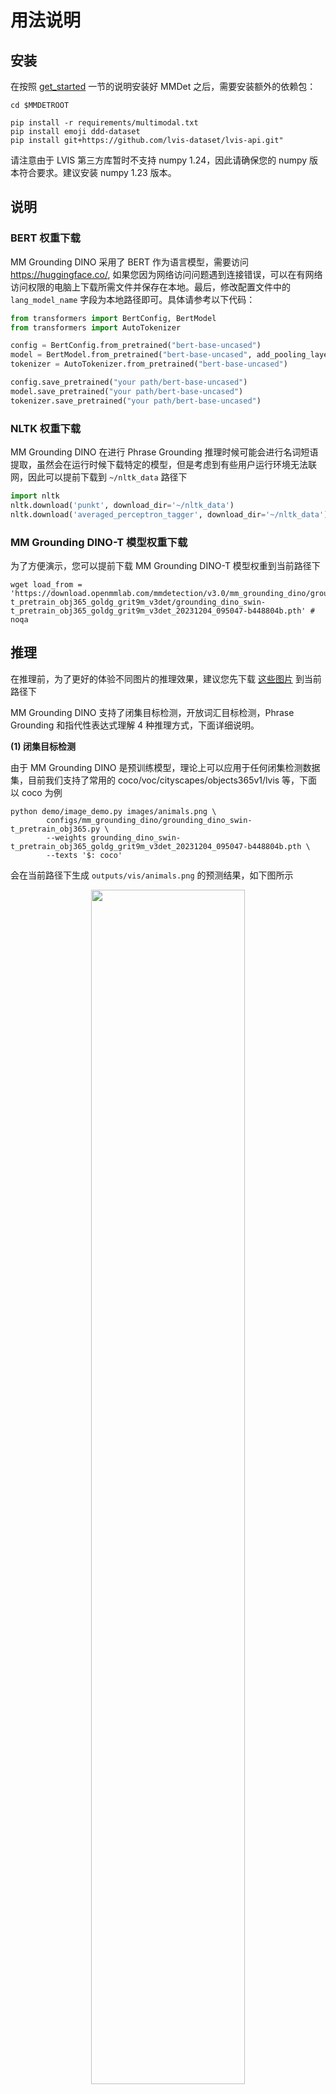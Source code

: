 # 用法说明

## 安装

在按照 [get_started](../../docs/zh_cn/get_started.md) 一节的说明安装好 MMDet 之后，需要安装额外的依赖包：

```shell
cd $MMDETROOT

pip install -r requirements/multimodal.txt
pip install emoji ddd-dataset
pip install git+https://github.com/lvis-dataset/lvis-api.git"
```

请注意由于 LVIS 第三方库暂时不支持 numpy 1.24，因此请确保您的 numpy 版本符合要求。建议安装 numpy 1.23 版本。

## 说明

### BERT 权重下载

MM Grounding DINO 采用了 BERT 作为语言模型，需要访问 https://huggingface.co/, 如果您因为网络访问问题遇到连接错误，可以在有网络访问权限的电脑上下载所需文件并保存在本地。最后，修改配置文件中的 `lang_model_name` 字段为本地路径即可。具体请参考以下代码：

```python
from transformers import BertConfig, BertModel
from transformers import AutoTokenizer

config = BertConfig.from_pretrained("bert-base-uncased")
model = BertModel.from_pretrained("bert-base-uncased", add_pooling_layer=False, config=config)
tokenizer = AutoTokenizer.from_pretrained("bert-base-uncased")

config.save_pretrained("your path/bert-base-uncased")
model.save_pretrained("your path/bert-base-uncased")
tokenizer.save_pretrained("your path/bert-base-uncased")
```

### NLTK 权重下载

MM Grounding DINO 在进行 Phrase Grounding 推理时候可能会进行名词短语提取，虽然会在运行时候下载特定的模型，但是考虑到有些用户运行环境无法联网，因此可以提前下载到 `~/nltk_data` 路径下

```python
import nltk
nltk.download('punkt', download_dir='~/nltk_data')
nltk.download('averaged_perceptron_tagger', download_dir='~/nltk_data')
```

### MM Grounding DINO-T 模型权重下载

为了方便演示，您可以提前下载 MM Grounding DINO-T 模型权重到当前路径下

```shell
wget load_from = 'https://download.openmmlab.com/mmdetection/v3.0/mm_grounding_dino/grounding_dino_swin-t_pretrain_obj365_goldg_grit9m_v3det/grounding_dino_swin-t_pretrain_obj365_goldg_grit9m_v3det_20231204_095047-b448804b.pth' # noqa
```

## 推理

在推理前，为了更好的体验不同图片的推理效果，建议您先下载 [这些图片](https://github.com/microsoft/X-Decoder/tree/main/inference_demo/images) 到当前路径下

MM Grounding DINO 支持了闭集目标检测，开放词汇目标检测，Phrase Grounding 和指代性表达式理解 4 种推理方式，下面详细说明。

**(1) 闭集目标检测**

由于 MM Grounding DINO 是预训练模型，理论上可以应用于任何闭集检测数据集，目前我们支持了常用的 coco/voc/cityscapes/objects365v1/lvis 等，下面以 coco 为例

```shell
python demo/image_demo.py images/animals.png \
        configs/mm_grounding_dino/grounding_dino_swin-t_pretrain_obj365.py \
        --weights grounding_dino_swin-t_pretrain_obj365_goldg_grit9m_v3det_20231204_095047-b448804b.pth \
        --texts '$: coco'
```

会在当前路径下生成 `outputs/vis/animals.png` 的预测结果，如下图所示

<div align=center>
<img src="https://github.com/open-mmlab/mmdetection/assets/17425982/1659211c-c117-4097-a659-84ab26efa2d3" width="70%"/>
</div>

由于鸵鸟并不在 COCO 80 类中, 因此不会检测出来。

需要注意，由于 objects365v1 和 lvis 类别很多，如果直接将类别名全部输入到网络中，会超过 256 个 token 导致模型预测效果极差，此时我们需要通过 `--chunked-size` 参数进行截断预测, 同时预测时间会比较长。

```shell
python demo/image_demo.py images/animals.png \
        configs/mm_grounding_dino/grounding_dino_swin-t_pretrain_obj365.py \
        --weights grounding_dino_swin-t_pretrain_obj365_goldg_grit9m_v3det_20231204_095047-b448804b.pth \
        --texts '$: lvis'  --chunked-size 70 \
        --palette random
```

<div align=center>
<img src="https://github.com/open-mmlab/mmdetection/assets/17425982/93554cf5-a1c5-4318-8e16-615cd2270fb6" width="70%"/>
</div>

不同的 `--chunked-size` 会导致不同的预测效果，您可以自行尝试。

**(2) 开放词汇目标检测**

开放词汇目标检测是指在推理时候，可以输入任意的类别名

```shell
python demo/image_demo.py images/animals.png \
        configs/mm_grounding_dino/grounding_dino_swin-t_pretrain_obj365.py \
        --weights grounding_dino_swin-t_pretrain_obj365_goldg_grit9m_v3det_20231204_095047-b448804b.pth \
        --texts 'zebra. giraffe' -c
```

<div align=center>
<img src="https://github.com/open-mmlab/mmdetection/assets/17425982/75e4a81f-4644-4306-8f66-60e684ac32db" width="70%"/>
</div>

**(3) Phrase Grounding**

Phrase Grounding 是指的用户输入一句语言描述，模型自动对其涉及到的名词短语想对应的 bbox 进行检测，有两种用法

1. 通过 NLTK 库自动提取名词短语，然后进行检测

```shell
python demo/image_demo.py images/apples.jpg \
        configs/mm_grounding_dino/grounding_dino_swin-t_pretrain_obj365.py \
        --weights grounding_dino_swin-t_pretrain_obj365_goldg_grit9m_v3det_20231204_095047-b448804b.pth \
        --texts 'There are many apples here.'
```

<div align=center>
<img src="https://github.com/open-mmlab/mmdetection/assets/17425982/7c5839d2-3266-49e1-8be6-012f258d710b" width="70%"/>
</div>

程序内部会自动切分出 `many apples` 作为名词短语，然后检测出对应物体。不同的输入描述对预测结果影响很大。

2. 用户自己指定句子中哪些为名词短语，避免 NLTK 提取错误的情况

```shell
python demo/image_demo.py images/fruit.jpg \
        configs/mm_grounding_dino/grounding_dino_swin-t_pretrain_obj365.py \
        --weights grounding_dino_swin-t_pretrain_obj365_goldg_grit9m_v3det_20231204_095047-b448804b.pth \
        --texts 'The picture contains watermelon, flower, and a white bottle.' \
        --tokens-positive "[[[21,31]], [[45,59]]]"  --pred-score-thr 0.12
```

21,31 对应的名词短语为 `watermelon`，45,59 对应的名词短语为 `a white bottle`。

<div align=center>
<img src="https://github.com/open-mmlab/mmdetection/assets/17425982/15080faf-048d-4201-a126-a9c773580f5e" width="70%"/>
</div>

**(4) 指代性表达式理解**

指代性表达式理解是指的用户输入一句语言描述，模型自动对其涉及到的指代性表达式进行理解, 不需要进行名词短语提取。

```shell
python demo/image_demo.py images/apples.jpg \
        configs/mm_grounding_dino/grounding_dino_swin-t_pretrain_obj365.py \
        --weights grounding_dino_swin-t_pretrain_obj365_goldg_grit9m_v3det_20231204_095047-b448804b.pth \
        --texts 'red apple.' \
        --tokens-positive -1
```

<div align=center>
<img src="https://github.com/open-mmlab/mmdetection/assets/17425982/40b970c3-60cd-4c78-a2cb-2c41b0442932" width="70%"/>
</div>

## 评测

我们所提供的评测脚本都是统一的，你只需要提前准备好数据，然后运行相关配置就可以了

(1) Zero-Shot COCO2017 val

```shell
# 单卡
python tools/test.py configs/mm_grounding_dino/grounding_dino_swin-t_pretrain_obj365.py \
        grounding_dino_swin-t_pretrain_obj365_goldg_grit9m_v3det_20231204_095047-b448804b.pth

# 8 卡
./tools/dist_test.sh configs/mm_grounding_dino/grounding_dino_swin-t_pretrain_obj365.py \
        grounding_dino_swin-t_pretrain_obj365_goldg_grit9m_v3det_20231204_095047-b448804b.pth 8
```

(2) Zero-Shot ODinW13

```shell
# 单卡
python tools/test.py configs/mm_grounding_dino/odinw/grounding_dino_swin-t_pretrain_odinw13.py \
        grounding_dino_swin-t_pretrain_obj365_goldg_grit9m_v3det_20231204_095047-b448804b.pth

# 8 卡
./tools/dist_test.sh configs/mm_grounding_dino/odinw/grounding_dino_swin-t_pretrain_odinw13.py \
        grounding_dino_swin-t_pretrain_obj365_goldg_grit9m_v3det_20231204_095047-b448804b.pth 8
```

## 评测数据集结果可视化

为了方便大家对模型预测结果进行可视化和分析，我们支持了评测数据集预测结果可视化，以指代性表达式理解为例用法如下：

```shell
python tools/test.py configs/mm_grounding_dino/refcoco/grounding_dino_swin-t_pretrain_zeroshot_refexp \
        grounding_dino_swin-t_pretrain_obj365_goldg_grit9m_v3det_20231204_095047-b448804b.pth --work-dir refcoco_result --show-dir save_path
```

模型在推理过程中会将可视化结果保存到  `refcoco_result/{当前时间戳}/save_path` 路径下。其余评测数据集可视化只需要替换配置文件即可。

下面展示一些数据集的可视化结果： 左图为 GT，右图为预测结果

1. COCO2017 val 结果：

<div align=center>
<img src="https://github.com/open-mmlab/mmdetection/assets/17425982/3a0fa894-c0a5-4c1f-bdf0-1c6fd17abafa" width="70%"/>
</div>

2. Flickr30k Entities 结果：

<div align=center>
<img src="https://github.com/open-mmlab/mmdetection/assets/17425982/e9f2667f-9dca-464b-b995-599aa2731b34" width="70%"/>
</div>

3. DOD 结果：

<div align=center>
<img src="https://github.com/open-mmlab/mmdetection/assets/17425982/c71a306b-1055-4344-ba1d-ae4c57f2cb2f" width="70%"/>
</div>

4. RefCOCO val 结果：

<div align=center>
<img src="https://github.com/open-mmlab/mmdetection/assets/17425982/b175959d-d788-4b5e-8b11-e8e34753457f" width="70%"/>
</div>

5. RefCOCO testA 结果：

<div align=center>
<img src="https://github.com/open-mmlab/mmdetection/assets/17425982/c087f889-f96c-4355-8a15-7dc2738b4223" width="70%"/>
</div>

6. gRefCOCO val 结果：

<div align=center>
<img src="https://github.com/open-mmlab/mmdetection/assets/17425982/96c2e783-17da-462e-a7cf-937555e26c90" width="70%"/>
</div>

## 模型训练

如果想复现我们的结果，你可以在准备好数据集后，直接通过如下命令进行训练

```shell
# 单机 8 卡训练仅包括 obj365v1 数据集
./tools/dist_train.sh configs/mm_grounding_dino/grounding_dino_swin-t_pretrain_obj365.py 8
# 单机 8 卡训练包括 obj365v1/goldg/grit/v3det 数据集，其余数据集类似
./tools/dist_train.sh configs/mm_grounding_dino/grounding_dino_swin-t_pretrain_obj365_goldg_grit9m_v3det.py 8
```

多机训练的用法请参考 [train.md](../../docs/zh_cn/user_guides/train.md)。MM-Grounding-DINO T 模型默认采用的是 32 张 3090Ti，如果你的总 bs 数不是 32x4=128，那么你需要手动的线性调整学习率。

### 预训练自定义格式说明

为了统一不同数据集的预训练格式，我们参考 [Open-GroundingDino](https://github.com/longzw1997/Open-GroundingDino) 所设计的格式。具体来说分成 2 种格式

**(1) 目标检测数据格式 OD**

```text
{"filename": "obj365_train_000000734304.jpg",
 "height": 512,
 "width": 769,
 "detection": {
    "instances": [
          {"bbox": [109.4768676992, 346.0190429696, 135.1918335098, 365.3641967616], "label": 2, "category": "chair"},
          {"bbox": [58.612365705900004, 323.2281494016, 242.6005859067, 451.4166870016], "label": 8, "category": "car"}
                ]
      }
}
```

label字典中所对应的数值需要和相应的 label_map 一致。 instances 列表中的每一项都对应一个 bbox (x1y1x2y2 格式)。

**(2) phrase grounding 数据格式 VG**

```text
{"filename": "2405116.jpg",
 "height": 375,
 "width": 500,
 "grounding":
     {"caption": "Two surfers walking down the shore. sand on the beach.",
      "regions": [
            {"bbox": [206, 156, 282, 248], "phrase": "Two surfers", "tokens_positive": [[0, 3], [4, 11]]},
            {"bbox": [303, 338, 443, 343], "phrase": "sand", "tokens_positive": [[36, 40]]},
            {"bbox": [[327, 223, 421, 282], [300, 200, 400, 210]], "phrase": "beach", "tokens_positive": [[48, 53]]}
               ]
      }
```

tokens_positive 表示当前 phrase 在 caption 中的字符位置。

## 自定义数据集微调训练案例

为了方便用户针对自定义数据集进行下游微调，我们特意提供了以简单的 cat 数据集为例的微调训练案例。

### 1 数据准备

```shell
cd train_mmdet
wget https://download.openmmlab.com/mmyolo/data/cat_dataset.zip
unzip cat_dataset.zip -d data/cat/
```

cat 数据集是一个单类别数据集，包含 144 张图片，已经转换为 coco 格式。

<div align=center>
<img src="https://user-images.githubusercontent.com/25873202/205423220-c4b8f2fd-22ba-4937-8e47-1b3f6a8facd8.png" alt="cat dataset"/>
</div>

### 2 配置准备

由于 cat 数据集的简单性和数量较少，我们使用 8 卡训练 20 个 epoch，相应的缩放学习率，不训练语言模型，只训练视觉模型。

详细的配置信息可以在 [grounding_dino_swin-t_finetune_8xb4_20e_cat](grounding_dino_swin-t_finetune_8xb4_20e_cat.py) 中找到。

### 3 可视化和 Zero-Shot 评估

由于 MM Grounding DINO 是一个开放的检测模型，所以即使没有在 cat 数据集上训练，也可以进行检测和评估。

单张图片的可视化结果如下：

```shell
cd train_mmdet
python demo/image_demo.py data/cat/images/IMG_20211205_120756.jpg configs/mm_grounding_dino/grounding_dino_swin-t_finetune_8xb4_20e_cat.py --weights grounding_dino_swin-t_pretrain_obj365_goldg_grit9m_v3det_20231204_095047-b448804b.pth --texts cat.
```

测试集上的 Zero-Shot 评估结果如下：

```shell
python tools/test.py configs/mm_grounding_dino/grounding_dino_swin-t_finetune_8xb4_20e_cat.py grounding_dino_swin-t_pretrain_obj365_goldg_grit9m_v3det_20231204_095047-b448804b.pth
```

```text
 Average Precision  (AP) @[ IoU=0.50:0.95 | area=   all | maxDets=100 ] = 0.881
 Average Precision  (AP) @[ IoU=0.50      | area=   all | maxDets=1000 ] = 1.000
 Average Precision  (AP) @[ IoU=0.75      | area=   all | maxDets=1000 ] = 0.929
 Average Precision  (AP) @[ IoU=0.50:0.95 | area= small | maxDets=1000 ] = -1.000
 Average Precision  (AP) @[ IoU=0.50:0.95 | area=medium | maxDets=1000 ] = -1.000
 Average Precision  (AP) @[ IoU=0.50:0.95 | area= large | maxDets=1000 ] = 0.881
 Average Recall     (AR) @[ IoU=0.50:0.95 | area=   all | maxDets=100 ] = 0.913
 Average Recall     (AR) @[ IoU=0.50:0.95 | area=   all | maxDets=300 ] = 0.913
 Average Recall     (AR) @[ IoU=0.50:0.95 | area=   all | maxDets=1000 ] = 0.913
 Average Recall     (AR) @[ IoU=0.50:0.95 | area= small | maxDets=1000 ] = -1.000
 Average Recall     (AR) @[ IoU=0.50:0.95 | area=medium | maxDets=1000 ] = -1.000
 Average Recall     (AR) @[ IoU=0.50:0.95 | area= large | maxDets=1000 ] = 0.913
```

### 4 模型训练

```shell
./tools/dist_train.sh configs/mm_grounding_dino/grounding_dino_swin-t_finetune_8xb4_20e_cat.py 8 --work-dir cat_work_dir
```

模型将会保存性能最佳的模型。在第 16 epoch 时候达到最佳，性能如下所示：

```text
 Average Precision  (AP) @[ IoU=0.50:0.95 | area=   all | maxDets=100 ] = 0.901
 Average Precision  (AP) @[ IoU=0.50      | area=   all | maxDets=1000 ] = 1.000
 Average Precision  (AP) @[ IoU=0.75      | area=   all | maxDets=1000 ] = 0.930
 Average Precision  (AP) @[ IoU=0.50:0.95 | area= small | maxDets=1000 ] = -1.000
 Average Precision  (AP) @[ IoU=0.50:0.95 | area=medium | maxDets=1000 ] = -1.000
 Average Precision  (AP) @[ IoU=0.50:0.95 | area= large | maxDets=1000 ] = 0.901
 Average Recall     (AR) @[ IoU=0.50:0.95 | area=   all | maxDets=100 ] = 0.967
 Average Recall     (AR) @[ IoU=0.50:0.95 | area=   all | maxDets=300 ] = 0.967
 Average Recall     (AR) @[ IoU=0.50:0.95 | area=   all | maxDets=1000 ] = 0.967
 Average Recall     (AR) @[ IoU=0.50:0.95 | area= small | maxDets=1000 ] = -1.000
 Average Recall     (AR) @[ IoU=0.50:0.95 | area=medium | maxDets=1000 ] = -1.000
 Average Recall     (AR) @[ IoU=0.50:0.95 | area= large | maxDets=1000 ] = 0.967
```

我们可以发现，经过微调训练后，cat 数据集的训练性能从 88.1 提升到了 90.1。同时由于数据集比较小，评估指标波动比较大。

## 模型自训练伪标签迭代生成和优化 pipeline

为了方便用户从头构建自己的数据集或者希望利用模型推理能力进行自举式伪标签迭代生成和优化，不断修改伪标签来提升模型性能，我们特意提供了相关的 pipeline。

由于我们定义了两种数据格式，为了演示我们也将分别进行说明。

### 1 目标检测格式

此处我们依然采用上述的 cat 数据集为例，假设我们目前只有一系列图片和预定义的类别，并不存在标注。

1. 生成初始 odvg 格式文件

```python
import os
import cv2
import json
import jsonlines

data_root = 'data/cat'
images_path = os.path.join(data_root, 'images')
out_path = os.path.join(data_root, 'cat_train_od.json')
metas = []
for files in os.listdir(images_path):
    img = cv2.imread(os.path.join(images_path, files))
    height, width, _ = img.shape
    metas.append({"filename": files, "height": height, "width": width})

with jsonlines.open(out_path, mode='w') as writer:
    writer.write_all(metas)

# 生成 label_map.json，由于只有一个类别，所以只需要写一个 cat 即可
label_map_path = os.path.join(data_root, 'cat_label_map.json')
with open(label_map_path, 'w') as f:
    json.dump({'0': 'cat'}, f)
```

会在 `data/cat` 目录下生成 `cat_train_od.json` 和 `cat_label_map.json` 两个文件。

2. 使用预训练模型进行推理，并保存结果

我们提供了直接可用的 [配置](grounding_dino_swin-t_pretrain_pseudo-labeling_cat.py), 如果你是其他数据集可以参考这个配置进行修改。

```shell
python tools/test.py configs/mm_grounding_dino/grounding_dino_swin-t_pretrain_pseudo-labeling_cat.py \
    grounding_dino_swin-t_pretrain_obj365_goldg_grit9m_v3det_20231204_095047-b448804b.pth
```

会在 `data/cat` 目录下新生成 `cat_train_od_v1.json` 文件，你可以手动打开确认或者使用 [脚本](../../tools/analysis_tools/browse_grounding_raw.py) 可视化效果

```shell
python tools/analysis_tools/browse_grounding_raw.py data/cat/ cat_train_od_v1.json images --label-map-file cat_label_map.json -o your_output_dir --not-show
```

会在 your_output_dir 目录下生成可视化结果

3. 继续训练提高性能

在得到伪标签后，你可以混合一些预训练数据联合进行继续预训练，提升模型在当前数据集上的性能，然后重新运行 2 步骤，得到更准确的伪标签，如此循环迭代即可。

### 2 Phrase Grounding 格式

1. 生成初始 odvg 格式文件

Phrase Grounding 的自举流程要求初始时候提供每张图片对应的 caption 和提前切割好的 phrase 信息。以 flickr30k entities 图片为例，生成的典型的文件应该如下所示：

```text
[
{"filename": "3028766968.jpg",
 "height": 375,
 "width": 500,
 "grounding":
     {"caption": "Man with a black shirt on sit behind a desk sorting threw a giant stack of people work with a smirk on his face .",
      "regions": [
                 {"bbox": [0, 0, 1, 1], "phrase": "a giant stack of people", "tokens_positive": [[58, 81]]},
                 {"bbox": [0, 0, 1, 1], "phrase": "a black shirt", "tokens_positive": [[9, 22]]},
                 {"bbox": [0, 0, 1, 1], "phrase": "a desk", "tokens_positive": [[37, 43]]},
                 {"bbox": [0, 0, 1, 1], "phrase": "his face", "tokens_positive": [[103, 111]]},
                 {"bbox": [0, 0, 1, 1], "phrase": "Man", "tokens_positive": [[0, 3]]}]}}
{"filename": "6944134083.jpg",
 "height": 319,
 "width": 500,
 "grounding":
    {"caption": "Two men are competing in a horse race .",
    "regions": [
                {"bbox": [0, 0, 1, 1], "phrase": "Two men", "tokens_positive": [[0, 7]]}]}}
]
```

初始时候 bbox 必须要设置为 `[0, 0, 1, 1]`，因为这能确保程序正常运行，但是 bbox 的值并不会被使用。

```text
{"filename": "3028766968.jpg", "height": 375, "width": 500, "grounding": {"caption": "Man with a black shirt on sit behind a desk sorting threw a giant stack of people work with a smirk on his face .", "regions": [{"bbox": [0, 0, 1, 1], "phrase": "a giant stack of people", "tokens_positive": [[58, 81]]}, {"bbox": [0, 0, 1, 1], "phrase": "a black shirt", "tokens_positive": [[9, 22]]}, {"bbox": [0, 0, 1, 1], "phrase": "a desk", "tokens_positive": [[37, 43]]}, {"bbox": [0, 0, 1, 1], "phrase": "his face", "tokens_positive": [[103, 111]]}, {"bbox": [0, 0, 1, 1], "phrase": "Man", "tokens_positive": [[0, 3]]}]}}
{"filename": "6944134083.jpg", "height": 319, "width": 500, "grounding": {"caption": "Two men are competing in a horse race .", "regions": [{"bbox": [0, 0, 1, 1], "phrase": "Two men", "tokens_positive": [[0, 7]]}]}}
```

你可直接复制上面的文本，并假设将文本内容粘贴到命名为 `flickr_simple_train_vg.json` 文件中，并放置于提前准备好的 `data/flickr30k_entities` 数据集目录下，具体见数据准备文档。

2. 使用预训练模型进行推理，并保存结果

我们提供了直接可用的 [配置](grounding_dino_swin-t_pretrain_pseudo-labeling_flickr30k.py), 如果你是其他数据集可以参考这个配置进行修改。

```shell
python tools/test.py configs/mm_grounding_dino/grounding_dino_swin-t_pretrain_pseudo-labeling_flickr30k.py \
    grounding_dino_swin-t_pretrain_obj365_goldg_grit9m_v3det_20231204_095047-b448804b.pth
```

会在 `data/flickr30k_entities` 目录下新生成 `flickr_simple_train_vg_v1.json` 文件，你可以手动打开确认或者使用 [脚本](../../tools/analysis_tools/browse_grounding_raw.py) 可视化效果

```shell
python tools/analysis_tools/browse_grounding_raw.py data/flickr30k_entities/ flickr_simple_train_vg_v1.json flickr30k_images -o your_output_dir --not-show
```

会在 `your_output_dir` 目录下生成可视化结果，如下图所示：

<div align=center>
<img src="https://github.com/open-mmlab/mmdetection/assets/17425982/a1c72d52-fa52-4ebe-b793-716d34e7b83f" width="50%"/>
</div>

3. 继续训练提高性能

在得到伪标签后，你可以混合一些预训练数据联合进行继续预训练，提升模型在当前数据集上的性能，然后重新运行 2 步骤，得到更准确的伪标签，如此循环迭代即可。
